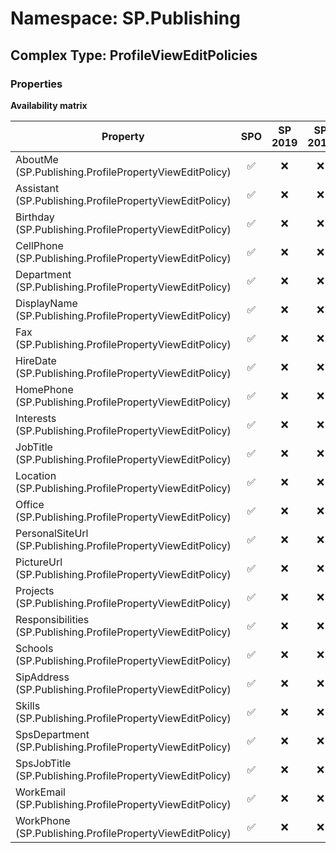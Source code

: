 # Namespace: SP.Publishing

## Complex Type: ProfileViewEditPolicies

### Properties

**Availability matrix**

Property | SPO | SP 2019 | SP 2016 | SP 2013
----------|:---:|:-------:|:-------:|:-------
AboutMe (SP.Publishing.ProfilePropertyViewEditPolicy) | ✅ | ❌ | ❌ | ❌
Assistant (SP.Publishing.ProfilePropertyViewEditPolicy) | ✅ | ❌ | ❌ | ❌
Birthday (SP.Publishing.ProfilePropertyViewEditPolicy) | ✅ | ❌ | ❌ | ❌
CellPhone (SP.Publishing.ProfilePropertyViewEditPolicy) | ✅ | ❌ | ❌ | ❌
Department (SP.Publishing.ProfilePropertyViewEditPolicy) | ✅ | ❌ | ❌ | ❌
DisplayName (SP.Publishing.ProfilePropertyViewEditPolicy) | ✅ | ❌ | ❌ | ❌
Fax (SP.Publishing.ProfilePropertyViewEditPolicy) | ✅ | ❌ | ❌ | ❌
HireDate (SP.Publishing.ProfilePropertyViewEditPolicy) | ✅ | ❌ | ❌ | ❌
HomePhone (SP.Publishing.ProfilePropertyViewEditPolicy) | ✅ | ❌ | ❌ | ❌
Interests (SP.Publishing.ProfilePropertyViewEditPolicy) | ✅ | ❌ | ❌ | ❌
JobTitle (SP.Publishing.ProfilePropertyViewEditPolicy) | ✅ | ❌ | ❌ | ❌
Location (SP.Publishing.ProfilePropertyViewEditPolicy) | ✅ | ❌ | ❌ | ❌
Office (SP.Publishing.ProfilePropertyViewEditPolicy) | ✅ | ❌ | ❌ | ❌
PersonalSiteUrl (SP.Publishing.ProfilePropertyViewEditPolicy) | ✅ | ❌ | ❌ | ❌
PictureUrl (SP.Publishing.ProfilePropertyViewEditPolicy) | ✅ | ❌ | ❌ | ❌
Projects (SP.Publishing.ProfilePropertyViewEditPolicy) | ✅ | ❌ | ❌ | ❌
Responsibilities (SP.Publishing.ProfilePropertyViewEditPolicy) | ✅ | ❌ | ❌ | ❌
Schools (SP.Publishing.ProfilePropertyViewEditPolicy) | ✅ | ❌ | ❌ | ❌
SipAddress (SP.Publishing.ProfilePropertyViewEditPolicy) | ✅ | ❌ | ❌ | ❌
Skills (SP.Publishing.ProfilePropertyViewEditPolicy) | ✅ | ❌ | ❌ | ❌
SpsDepartment (SP.Publishing.ProfilePropertyViewEditPolicy) | ✅ | ❌ | ❌ | ❌
SpsJobTitle (SP.Publishing.ProfilePropertyViewEditPolicy) | ✅ | ❌ | ❌ | ❌
WorkEmail (SP.Publishing.ProfilePropertyViewEditPolicy) | ✅ | ❌ | ❌ | ❌
WorkPhone (SP.Publishing.ProfilePropertyViewEditPolicy) | ✅ | ❌ | ❌ | ❌